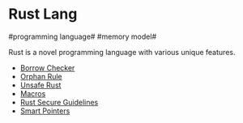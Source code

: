 # Rust Lang
#programming language# #memory model#

Rust is a novel programming language with various unique features.

* [Borrow Checker](t4sm)
* [Orphan Rule](rp0u)
* [Unsafe Rust](iccr)
* [Macros](pae9)
* [Rust Secure Guidelines](tlhx)
* [Smart Pointers](xo1s)
